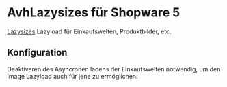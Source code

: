 # AvhLazysizes für Shopware 5

[Lazysizes]('https://github.com/aFarkas/lazysizes') Lazyload für Einkaufswelten, Produktbilder, etc.

## Konfiguration

Deaktiveren des Asyncronen ladens der Einkaufswelten notwendig, um den Image Lazyload auch für jene zu ermöglichen.
